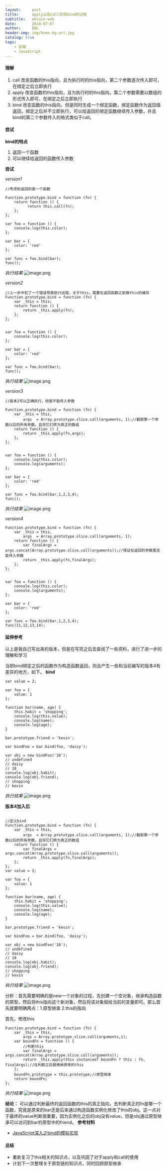 ```yaml
---
layout:     post
title:      apply以及call实现bind的过程
subtitle:   okcoin-web
date:       2018-07-07
author:     EWL
header-img: img/home-bg-art.jpg
catalog: true
tags:
    - 前端    
    - JavaScript   
---
```


#### 理解
1. call
改变函数的this指向，且为执行时的this指向，第二个参数逐次传入即可，在绑定之后立即执行
2. apply
改变函数的this指向，且为执行时的this指向，第二个参数需要以数组的形式传入即可，在绑定之后立即执行
3. bind
改变函数的this指向，但是同时生成一个绑定函数，绑定函数作为返回值返回，绑定之后并不立即执行，可以给返回的绑定函数继续传入参数，并且bind的第二个参数传入的格式类似于call。

#### 尝试

**bind的特点**
1. 返回一个函数
2. 可以继续给返回的函数传入参数

**尝试**

*version1*
```
//考虑到返回的是一个函数

Function.prototype.bind = function (fn) {
    return function () {      
          return this.call(fn);
    };  
};

var foo = function () {
    console.log(this.color);
};

var bar = {
    color: 'red'
};

var func = foo.bind(bar);
func();

```
*执行结果*
![image.png](https://upload-images.jianshu.io/upload_images/7930564-5bea44d0b6b9c843.png?imageMogr2/auto-orient/strip%7CimageView2/2/w/1240)

*version2*
```
//上一步中犯了一个错误导致执行出错，关于this，需要在返回函数之前做this的缓存
Function.prototype.bind = function (fn) {
    var _this = this;
    return function () {
        return _this.apply(fn);
    };
};


var foo = function () {
    console.log(this.color);
};

var bar = {
    color: 'red'
};

var func = foo.bind(bar);
func();

```
*执行结果*
![image.png](https://upload-images.jianshu.io/upload_images/7930564-7f890d5d76bcb1c6.png?imageMogr2/auto-orient/strip%7CimageView2/2/w/1240)

*version3*
```
//版本2可以正确执行，但是不能传入参数

Function.prototype.bind = function (fn) {
    var _this = this,
        args  = Array.prototype.slice.call(arguments, 1);//截取第一个参数以后的所有参数，且将它们转为真正的数组
    return function () {
        return _this.apply(fn,args);
    };
};


var foo = function () {
    console.log(this.color);
    console.log(arguments);
};

var bar = {
    color: 'red'
};

var func = foo.bind(bar,1,2,3,4);
func();
```
*执行结果*
![image.png](https://upload-images.jianshu.io/upload_images/7930564-741a4f8fed160590.png?imageMogr2/auto-orient/strip%7CimageView2/2/w/1240)

*version4*
```
Function.prototype.bind = function (fn) {
    var _this = this,
        args  = Array.prototype.slice.call(arguments, 1);
    return function () {
        var finalArgs = args.concat(Array.prototype.slice.call(arguments));//保证在返回的参数里还能传入参数
        return _this.apply(fn,finalArgs);
    };
};


var foo = function () {
    console.log(this.color);
    console.log(arguments);
};

var bar = {
    color: 'red'
};

var func = foo.bind(bar,1,2,3,4);
func(11,12,13,14);
```
#### 延伸参考
以上是我自己写出来的版本，但是在写完之后去查阅了一些资料，进行了进一步的理解和学习

当把bind绑定之后的函数作为构造函数返回，则会产生一些和当前编写的版本4有差异的地方，如下。
**bind**
```
var value = 2;

var foo = {
    value: 1
};

function bar(name, age) {
    this.habit = 'shopping';
    console.log(this.value);
    console.log(name);
    console.log(age);
}

bar.prototype.friend = 'kevin';

var bindFoo = bar.bind(foo, 'daisy');

var obj = new bindFoo('18');
// undefined
// daisy
// 18
console.log(obj.habit);
console.log(obj.friend);
// shopping
// kevin
```
*执行结果*
![image.png](https://upload-images.jianshu.io/upload_images/7930564-a63e1d6d83bc9a42.png?imageMogr2/auto-orient/strip%7CimageView2/2/w/1240)


**版本4加入后**
```

//定义bind
Function.prototype.bind = function (fn) {
    var _this = this,
        args  = Array.prototype.slice.call(arguments, 1);//截取第一个参数以后的所有参数，且将它们转为真正的数组
    return function () {
        var finalArgs = args.concat(Array.prototype.slice.call(arguments));
        return _this.apply(fn,finalArgs);
    };
};
var value = 2;

var foo = {
    value: 1
};

function bar(name, age) {
    this.habit = 'shopping';
    console.log(this.value);
    console.log(name);
    console.log(age);
}

bar.prototype.friend = 'kevin';

var bindFoo = bar.bind(foo, 'daisy');

var obj = new bindFoo('18');
// undefined
// daisy
// 18
console.log(obj.habit);
console.log(obj.friend);
// shopping
// kevin
```
*执行结果*
![image.png](https://upload-images.jianshu.io/upload_images/7930564-c762d5fdd7beb5d9.png?imageMogr2/auto-orient/strip%7CimageView2/2/w/1240)

分析：首先需要明确的是new一个对象的过程，先创建一个空对象，继承构造函数的原型，然后将this指向这个新对象，然后将该对象赋给当前的变量即可。那么首先就要明确两点：1.原型继承 2.this的指向

首先，修改this
```
Function.prototype.bind = function (fn) {
    var _this = this,
        args = Array.prototype.slice.call(arguments,1);
    var boundFn = function () {
        //判断this
        var finalArgs = args.concat(Array.prototype.slice.call(arguments));
        return _this.apply(this instanceof boundFn ? this : fn, finalArgs);//在判断之后替换掉原来的this
    };
    boundFn.prototype = this.prototype;//原型继承
    return boundFn;
};
```
*执行结果*
![image.png](https://upload-images.jianshu.io/upload_images/7930564-a3d456be042c5d44.png?imageMogr2/auto-orient/strip%7CimageView2/2/w/1240)

**结论：**
可以通过判断最终的返回函数的this的真正指向，去判断真正的fn是哪一个函数，究竟是原来的bar还是后来通过构造函数实例化修改了this的obj。这一点对于最终的value判断很重要，因为实例化之后的obj没有value，但是obj通过原型继承可以访问到bar的原型中的friend。
**参考材料**
* [JavaScript深入之bind的模拟实现](https://github.com/mqyqingfeng/Blog/issues/12)

#### 总结

* 重新复习了this相关的知识点，以及巩固了对于apply和call的使用
* 计划下一次整理关于原型链的知识点，同时回顾原型继承








